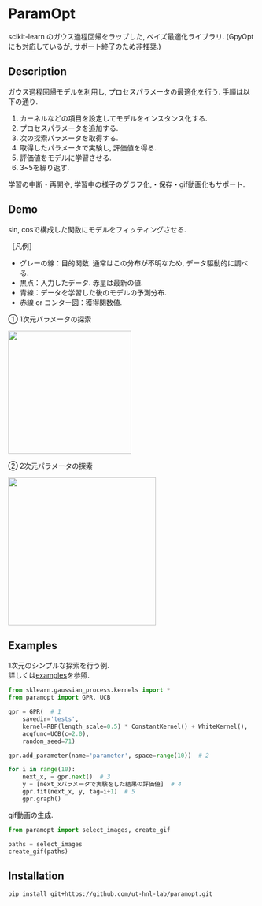 # ParamOpt
scikit-learn のガウス過程回帰をラップした, ベイズ最適化ライブラリ. (GpyOptにも対応しているが, サポート終了のため非推奨.)

## Description
ガウス過程回帰モデルを利用し, プロセスパラメータの最適化を行う. 手順は以下の通り.
1. カーネルなどの項目を設定してモデルをインスタンス化する.
2. プロセスパラメータを追加する.
3. 次の探索パラメータを取得する.
4. 取得したパラメータで実験し, 評価値を得る.
5. 評価値をモデルに学習させる.
6. 3~5を繰り返す.

学習の中断・再開や, 学習中の様子のグラフ化,・保存・gif動画化もサポート.

## Demo
sin, cosで構成した関数にモデルをフィッティングさせる.

［凡例］
* グレーの線：目的関数. 通常はこの分布が不明なため, データ駆動的に調べる.
* 黒点：入力したデータ. 赤星は最新の値.
* 青線：データを学習した後のモデルの予測分布.
* 赤線 or コンター図：獲得関数値.

➀ 1次元パラメータの探索

<img src="https://user-images.githubusercontent.com/88641432/163951938-5363d08b-15aa-436e-bccc-044dc771be80.gif" height=250>

➁ 2次元パラメータの探索

<img src="https://user-images.githubusercontent.com/88641432/163952263-5861449f-5057-49a8-96e4-8c8f7e735a7c.gif" height=300>

## Examples
1次元のシンプルな探索を行う例.<br>
詳しくは[examples](https://github.com/ut-hnl-lab/paramopt/tree/main/examples)を参照.

```python
from sklearn.gaussian_process.kernels import *
from paramopt import GPR, UCB

gpr = GPR(  # 1
    savedir='tests',
    kernel=RBF(length_scale=0.5) * ConstantKernel() + WhiteKernel(),
    acqfunc=UCB(c=2.0),
    random_seed=71)

gpr.add_parameter(name='parameter', space=range(10))  # 2

for i in range(10):
    next_x, = gpr.next()  # 3
    y = [next_xパラメータで実験をした結果の評価値]  # 4
    gpr.fit(next_x, y, tag=i+1)  # 5
    gpr.graph()
```

gif動画の生成.
```python
from paramopt import select_images, create_gif

paths = select_images
create_gif(paths)
```

## Installation
```
pip install git+https://github.com/ut-hnl-lab/paramopt.git
```

